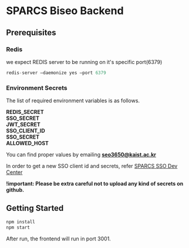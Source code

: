 # SPARCS Biseo Backend

## Prerequisites

### Redis

we expect REDIS server to be running on it's specific port(6379)

```c
redis-server —daemonize yes —port 6379
```

### Environment Secrets

The list of required environment variables is as follows.

**REDIS_SECRET**   
**SSO_SECRET**   
**JWT_SECRET**   
**SSO_CLIENT_ID**   
**SSO_SECRET**   
**ALLOWED_HOST**

You can find proper values by emailing **seo3650@kaist.ac.kr**

In order to get a new SSO client id and secrets, refer [SPARCS SSO Dev Center](https://sparcssso.kaist.ac.kr/dev/main/)

**!important: Please be extra careful not to upload any kind of secrets on github.**

## Getting Started

```c
npm install
npm start
```

After run, the frontend will run in port 3001.